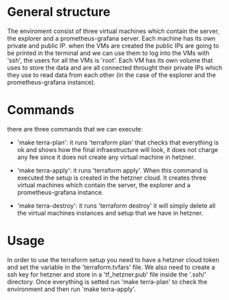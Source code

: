 # General structure 

The enviroment consist of three virtual machines which contain the server, the explorer and a prometheus-grafana server. Each machine has its own private and public IP. when the VMs are created the public IPs are going to be printed in the terminal and we can use them to log into the VMs with 'ssh', the users for all the VMs is 'root'. Each VM has its own volume that uses to store the data and are all connected throught their private IPs which they use to read data from each other (in the case of the explorer and the prometheus-grafana instance).

# Commands 

there are three commands that we can execute:

* 'make terra-plan': it runs 'terraform plan' that checks that everything is ok and shows how the final infraestructure will look, it does not charge any fee since it does not create any virtual machine in hetzner.

* 'make terra-apply': it runs 'terraform apply'. When this command is executed the setup is created in the hetzner cloud. It creates three virtual machines which contain the server, the explorer and a prometheus-grafana instance.

* 'make terra-destroy': it runs 'terraform destroy' it will simply delete all the virtual machines instances and setup that we have in hetzner.

# Usage

In order to use the terraform setup you need to have a hetzner cloud token and set the variable in the 'terraform.tvfars' file. We also need to create a ssh key for hetzner and store in a 'tf_hetzner.pub' file inside the '.ssh/' directory. Once everything is setted run 'make terra-plan' to check the environment and then run 'make terra-apply'.